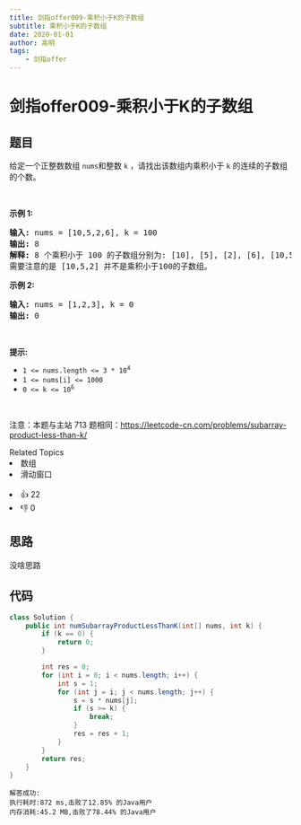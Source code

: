 ```yaml
---
title: 剑指offer009-乘积小于K的子数组
subtitle: 乘积小于K的子数组
date: 2020-01-01
author: 高明
tags:
	- 剑指offer
---
```




# 剑指offer009-乘积小于K的子数组

## 题目
<p>给定一个正整数数组&nbsp;<code>nums</code>和整数 <code>k</code>&nbsp;，请找出该数组内乘积小于&nbsp;<code>k</code>&nbsp;的连续的子数组的个数。</p>

<p>&nbsp;</p>

<p><strong>示例 1:</strong></p>

<pre>
<strong>输入:</strong> nums = [10,5,2,6], k = 100
<strong>输出:</strong> 8
<strong>解释:</strong> 8 个乘积小于 100 的子数组分别为: [10], [5], [2], [6], [10,5], [5,2], [2,6], [5,2,6]。
需要注意的是 [10,5,2] 并不是乘积小于100的子数组。
</pre>

<p><strong>示例 2:</strong></p>

<pre>
<strong>输入:</strong> nums = [1,2,3], k = 0
<strong>输出:</strong> 0</pre>

<p>&nbsp;</p>

<p><strong>提示:&nbsp;</strong></p>

<ul>
	<li><code>1 &lt;= nums.length &lt;= 3 * 10<sup>4</sup></code></li>
	<li><code>1 &lt;= nums[i] &lt;= 1000</code></li>
	<li><code>0 &lt;= k &lt;= 10<sup>6</sup></code></li>
</ul>

<p>&nbsp;</p>

<p><meta charset="UTF-8" />注意：本题与主站 713&nbsp;题相同：<a href="https://leetcode-cn.com/problems/subarray-product-less-than-k/">https://leetcode-cn.com/problems/subarray-product-less-than-k/</a>&nbsp;</p>
<div><div>Related Topics</div><div><li>数组</li><li>滑动窗口</li></div></div><br><div><li>👍 22</li><li>👎 0</li></div>

## 思路

没啥思路

## 代码

```java
class Solution {
    public int numSubarrayProductLessThanK(int[] nums, int k) {
        if (k == 0) {
            return 0;
        }

        int res = 0;
        for (int i = 0; i < nums.length; i++) {
            int s = 1;
            for (int j = i; j < nums.length; j++) {
                s = s * nums[j];
                if (s >= k) {
                    break;
                }
                res = res + 1;
            }
        }
        return res;
    }
}
```

```
解答成功:
执行耗时:872 ms,击败了12.85% 的Java用户
内存消耗:45.2 MB,击败了78.44% 的Java用户
```

